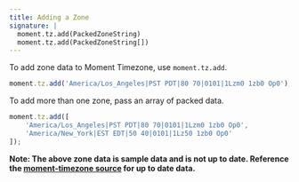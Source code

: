 ```yaml
---
title: Adding a Zone
signature: |
  moment.tz.add(PackedZoneString)
  moment.tz.add(PackedZoneString[])
---
```


To add zone data to Moment Timezone, use `moment.tz.add`.

```js
moment.tz.add('America/Los_Angeles|PST PDT|80 70|0101|1Lzm0 1zb0 Op0');
```

To add more than one zone, pass an array of packed data.

```js
moment.tz.add([
	'America/Los_Angeles|PST PDT|80 70|0101|1Lzm0 1zb0 Op0',
	'America/New_York|EST EDT|50 40|0101|1Lz50 1zb0 Op0'
]);
```
**Note: The above zone data is sample data and is not up to date.
Reference the [moment-timezone source](https://github.com/moment/moment-timezone/blob/develop/data/packed/latest.json) for up to date data.**